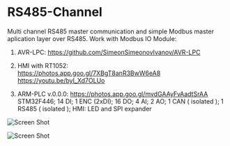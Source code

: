# RS485-Channel
Multi channel RS485 master communication and simple Modbus master aplication layer over RS485.
Work with Modbus IO Module:

1) AVR-LPC: https://github.com/SimeonSimeonovIvanov/AVR-LPC

2) HMI with RT1052:<br>
https://photos.app.goo.gl/7XBgT8anR3BwW6eA8<br>
https://youtu.be/byI_Xd7OLUo

3) ARM-PLC v.0.0.0: https://photos.app.goo.gl/mvdGAAyFvAadtSrAA<br>
STM32F446; 14 DI; 1 ENC (2xDI); 16 DO;  4 AI; 2 AO; 1 CAN ( isolated ); 1 RS485 ( isolated ); HMI: LED and SPI expander

![Screen Shot](https://lh3.googleusercontent.com/FQr5hSMQqp2i_nwhZKglB-SCWpj6r-qX7r7Q-jVdQKx1wFxZURQ0LDfvRpwgbzK7AezVR70dovUALOiyYdSaQdRBpPOx6JCb9xz4_ndkZiJmi8XbgmQ-WjyfjlQAHrFRKiS7UnRj_CbJssxmr5eg0EEhBxSKmjMiBg2zKSS8P3ATYrBTvbpViYRgtGKj5QlCZZjyD9ScpvY4FDGCGil1Sb-6eX8CO8l0C6VeFSGm7OiOaXqTXsDchaM6RdHQqhylD7Uk00mR2uB2leGAh-q0sIrtt1sxoxXXHavIsso08paLcmGM9lJf2Uat_KCfaf1A-nRmuqkovf-DfAxXIsaxU2MX1tLXxuGsB5eTdPxSNFqCBNdGBufq8bOw_9vdApEsZAsFDiLaFeLALUHZghp6UFyEnEjwLvs3e3_Zl-lGCt0ZsyLLgWpn--r34cKRKdE6P0K6tCAj21HBDitseeUqJIz1y34NHpt3h4dx6ibffw_JBpOprTipTyqvX-h1TfCzgt282_tuwkoHDuVmOlGEFWLBVwruuwEpkjAua0YFZuJUQgwd0euoz18P0KaYdRVtb8VqcAbrfiR4UP-ntGKC2axnFQCS70RUQQSqDlgG6A2FKZyl46vnNec2B9yH7uwxgMq-G3u71GumZ0rcL7kVYlr5s9O92WPzA0AdFMkzMqTpHXiWKPyfG_nYkwqLQjtkabRqcgsge1y6PJg5DPoFjuGOGBpug6Gt3L7NgJC2EyCIA89fEPXr4og=w1684-h947-no)

![Screen Shot](https://lh3.googleusercontent.com/BwrB4V_hHiQsqGB-tnzd-USEWjRt0cFeHUlBFhk7hrbIHG4wP5IirV_a96Xj2k3tSClPeQAH-rYYZqGWUPmQJJXZ2V2G-YTNOqQ7jTvE2nZIrHFk9R9N5M_SXuyt30pTqXnGKLKaj8HQlyb8JBunTz2LgXu_0Y4F5P10rKoDtWczj0hemzGYmUh3tY5F9oE-fMNTSiAxNw89AS9eCD9-sxN0Jt7BdY4MVFHZ0UKJOFp4JAalHGQlDHeUxGZ_PmCkxPIFtHFCbglErgErJNmfVs8X0HuVxqGgYL-UywJyZkuhAAAhJV5xMjKpzMJ5D5SBOqMUoo0AHPO4eHFKU8-OyiB0xzURMcxKTxksXn9sQd-iImL57aoXooXiAfnAuLv74YKFWi3xSaCNmf9pOzJZjvV4jATjC_JWwCr60WdpuyBYXADn8MNnGkx8OJgROV8pzGuzWQjpWVIDxXQwTKnD5vaI4vUDQMm653CMpv6_hNSN5e_O_foRr1exb3Ye2shiCQzq0PbaUfco4snZsB7335lm_uU3UYhowxGvh-ogxz-iIHSjXGIZ5_FBGzQQeNuGYT-qJOrbDgm7UxXmsgtcq3o5BB1zHrfyEPncIa0E1Ze2IHC2znU7LL-qrd6Br3OBeg83Srzu8naRa6ZwUsK9IaBNIITl1qpFvT9mtIhQfcBZuZi4z-MaZfTKvXev6sRQhpW_NGOfyM4AoermuTeTVB4=w1158-h652-no?authuser=0)
